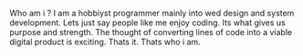 Who am i ? I am a hobbiyst programmer mainly into wed design and system development. Lets just say people like me enjoy coding. Its what gives us purpose and strength. The thought of converting lines of code into a viable digital product is exciting. Thats it. Thats who i am.
